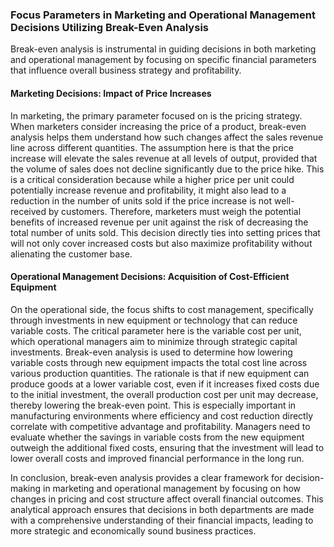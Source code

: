 ### Focus Parameters in Marketing and Operational Management Decisions Utilizing Break-Even Analysis

Break-even analysis is instrumental in guiding decisions in both marketing and operational management by focusing on specific financial parameters that influence overall business strategy and profitability.

#### Marketing Decisions: Impact of Price Increases

In marketing, the primary parameter focused on is the pricing strategy. When marketers consider increasing the price of a product, break-even analysis helps them understand how such changes affect the sales revenue line across different quantities. The assumption here is that the price increase will elevate the sales revenue at all levels of output, provided that the volume of sales does not decline significantly due to the price hike. This is a critical consideration because while a higher price per unit could potentially increase revenue and profitability, it might also lead to a reduction in the number of units sold if the price increase is not well-received by customers. Therefore, marketers must weigh the potential benefits of increased revenue per unit against the risk of decreasing the total number of units sold. This decision directly ties into setting prices that will not only cover increased costs but also maximize profitability without alienating the customer base.

#### Operational Management Decisions: Acquisition of Cost-Efficient Equipment

On the operational side, the focus shifts to cost management, specifically through investments in new equipment or technology that can reduce variable costs. The critical parameter here is the variable cost per unit, which operational managers aim to minimize through strategic capital investments. Break-even analysis is used to determine how lowering variable costs through new equipment impacts the total cost line across various production quantities. The rationale is that if new equipment can produce goods at a lower variable cost, even if it increases fixed costs due to the initial investment, the overall production cost per unit may decrease, thereby lowering the break-even point. This is especially important in manufacturing environments where efficiency and cost reduction directly correlate with competitive advantage and profitability. Managers need to evaluate whether the savings in variable costs from the new equipment outweigh the additional fixed costs, ensuring that the investment will lead to lower overall costs and improved financial performance in the long run.

In conclusion, break-even analysis provides a clear framework for decision-making in marketing and operational management by focusing on how changes in pricing and cost structure affect overall financial outcomes. This analytical approach ensures that decisions in both departments are made with a comprehensive understanding of their financial impacts, leading to more strategic and economically sound business practices.


